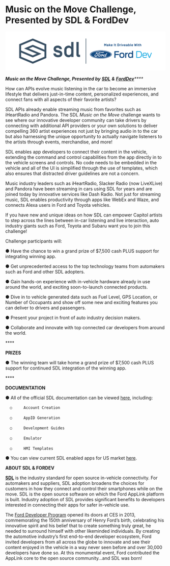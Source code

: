 # Music on the Move Challenge, Presented by SDL & FordDev

![](../../.gitbook/assets/sdl-logo.png)

_**Music on the Move Challenge, Presented by**_ [_**SDL**_](https://smartdevicelink.com) _**&**_ [_**FordDev**_](https://developer.ford.com/)_\*\*\*\*_

How can APIs evolve music listening in the car to become an immersive lifestyle that delivers just-in-time content, personalized experiences, and connect fans with all aspects of their favorite artists?

SDL APIs already enable streaming music from favorites such as iHeartRadio and Pandora. The SDL _Music on the Move_ challenge wants to see where our innovative developer community can take drivers by connecting with additional API providers or your own solutions to deliver compelling 360 artist experiences not just by bringing audio in to the car but also harnessing the unique opportunity to actually navigate listeners to the artists through events, merchandise, and more!

SDL enables app developers to connect their content in the vehicle, extending the command and control capabilities from the app directly in to the vehicle screens and controls. No code needs to be embedded in the vehicle and all of the UI is simplified through the use of templates, which also ensures that distracted driver guidelines are not a concern.

Music industry leaders such as iHeartRadio, Slacker Radio \(now LiveXLive\) and Pandora have been streaming in cars using SDL for years and are joined today by innovative services like Dash Radio. Not just for streaming music, SDL enables productivity through apps like WebEx and Waze, and connects Alexa users in Ford and Toyota vehicles.

If you have new and unique ideas on how SDL can empower Capitol artists to step across the lines between in-car listening and live interaction, auto industry giants such as Ford, Toyota and Subaru want you to join this challenge!

Challenge participants will:

●     Have the chance to win a grand prize of $7,500 cash PLUS support for integrating winning app.

●     Get unprecedented access to the top technology teams from automakers such as Ford and other SDL adopters.

●     Gain hands-on experience with in-vehicle hardware already in use around the world, and exciting soon-to-launch connected products.

●     Dive in to vehicle generated data such as Fuel Level, GPS Location, or Number of Occupants and show off some new and exciting features you can deliver to drivers and passengers.

●     Present your project in front of auto industry decision makers.

●     Collaborate and innovate with top connected car developers from around the world.

\*\*\*\*

**PRIZES**

●     The winning team will take home a grand prize of $7,500 cash PLUS support for continued SDL integration of the winning app.

\*\*\*\*

**DOCUMENTATION**

●     All of the official SDL documentation can be viewed [here](https://smartdevicelink.com/docs/), including:

      ○     Account Creation

      ○     AppID Generation

      ○     Development Guides

      ○     Emulator

      ○     HMI Templates

●     You can view current SDL enabled apps for US market [here](https://owner.ford.com/how-tos/sync-technology/all/applink/applink-app-catalog.html).



**ABOUT SDL & FORDEV**

[**SDL**](https://eur02.safelinks.protection.outlook.com/?url=https%3A%2F%2Fsmartdevicelink.com%2F&data=02%7C01%7CChingChing.Chen%40umusic.com%7Cd927e69dfa464dc2dbc108d743620e97%7Cbbcb6b2f8c7c4e2486e46c36fed00b78%7C1%7C0%7C637051960749037882&sdata=dnfqbq%2Fd6nRFp37bFpMpdFeF2KfGr%2B%2BoQ8LQ1%2FGZUcE%3D&reserved=0) is the industry standard for open source in-vehicle connectivity. For automakers and suppliers, SDL adoption broadens the choices for customers in how they connect and control their smartphones while on the move. SDL is the open source software on which the Ford AppLink platform is built. Industry adoption of SDL provides significant benefits to developers interested in connecting their apps for safer in-vehicle use.

The [Ford Developer Program](https://eur02.safelinks.protection.outlook.com/?url=http%3A%2F%2Fford.to%2F2uKi7OT&data=02%7C01%7CChingChing.Chen%40umusic.com%7Cd927e69dfa464dc2dbc108d743620e97%7Cbbcb6b2f8c7c4e2486e46c36fed00b78%7C1%7C0%7C637051960749047878&sdata=A3m6n%2FkRNaX5HKq81WXKgF58ujEh6Z1qo2z2GDHK2vI%3D&reserved=0) opened its doors at CES in 2013, commemorating the 150th anniversary of Henry Ford’s birth, celebrating his innovative spirit and his belief that to create something truly great, he needed to surround himself with other likeminded individuals. By creating the automotive industry’s first end-to-end developer ecosystem, Ford invited developers from all across the globe to innovate and see their content enjoyed in the vehicle in a way never seen before and over 30,000 developers have done so. At this monumental event, Ford contributed the AppLink core to the open source community…and SDL was born!

